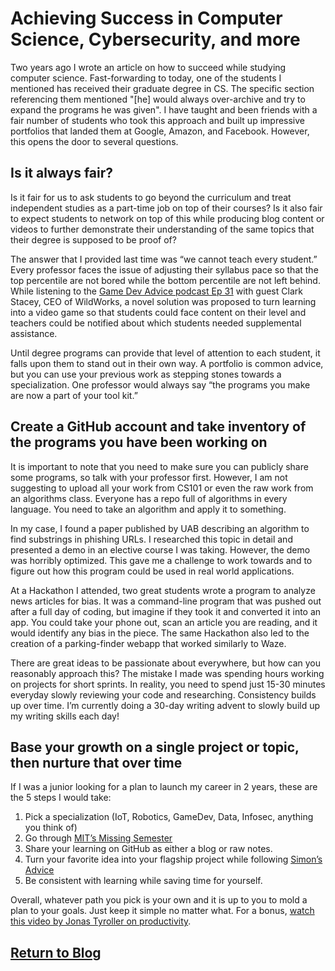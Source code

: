# Achieving Success in Computer Science, Cybersecurity, and more

Two years ago I wrote an article on how to succeed while studying computer science. Fast-forwarding to today, one of the students I mentioned has received their graduate degree in CS. The specific section referencing them mentioned "[he] would always over-archive and try to expand the programs he was given". I have taught and been friends with a fair number of students who took this approach and built up impressive portfolios that landed them at Google, Amazon, and Facebook. However, this opens the door to several questions. 

## Is it always fair?

Is it fair for us to ask students to go beyond the curriculum and treat independent studies as a part-time job on top of their courses?  Is it also fair to expect students to network on top of this while producing blog content or videos to further demonstrate their understanding of the same topics that their degree is supposed to be proof of? 

The answer that I provided last time was “we cannot teach every student.” Every professor faces the issue of adjusting their syllabus pace so that the top percentile are not bored while the bottom percentile are not left behind. While listening to the [Game Dev Advice podcast Ep 31](https://www.gamedevadvice.com/) with guest Clark Stacey, CEO of WildWorks, a novel solution was proposed to turn learning into a video game so that students could face content on their level and teachers could be notified about which students needed supplemental assistance. 

Until degree programs can provide that level of attention to each student, it falls upon them to stand out in their own way. A portfolio is common advice, but you can use your previous work as stepping stones towards a specialization. One professor would always say “the programs you make are now a part of your tool kit.” 

## Create a GitHub account and take inventory of the programs you have been working on

It is important to note that you need to make sure you can publicly share some programs, so talk with your professor first. However, I am not suggesting to upload all your work from CS101 or even the raw work from an algorithms class. Everyone has a repo full of algorithms in every language. You need to take an algorithm and apply it to something. 

In my case, I found a paper published by UAB describing an algorithm to find substrings in phishing URLs. I researched this topic in detail and presented a demo in an elective course I was taking. However, the demo was horribly optimized. This gave me a challenge to work towards and to figure out how this program could be used in real world applications. 

At a Hackathon I attended, two great students wrote a program to analyze news articles for bias. It was a command-line program that was pushed out after a full day of coding, but imagine if they took it and converted it into an app. You could take your phone out, scan an article you are reading, and it would identify any bias in the piece. The same Hackathon also led to the creation of a parking-finder webapp that worked similarly to Waze. 

There are great ideas to be passionate about everywhere, but how can you reasonably approach this? The mistake I made was spending hours working on projects for short sprints. In reality, you need to spend just 15-30 minutes everyday slowly reviewing your code and researching. Consistency builds up over time. I’m currently doing a 30-day writing advent to slowly build up my writing skills each day! 

## Base your growth on a single project or topic, then nurture that over time

If I was a junior looking for a plan to launch my career in 2 years, these are the 5 steps I would take:

1. Pick a specialization (IoT, Robotics, GameDev, Data, Infosec, anything you think of)
2. Go through [MIT’s Missing Semester](https://missing.csail.mit.edu/)
3. Share your learning on GitHub as either a blog or raw notes.
4. Turn your favorite idea into your flagship project while following [Simon’s Advice](https://twitter.com/SimonHoiberg/status/1424992325869133855)
5. Be consistent with learning while saving time for yourself.

Overall, whatever path you pick is your own and it is up to you to mold a plan to your goals. Just keep it simple no matter what. For a bonus, [watch this video by Jonas Tyroller on productivity](https://www.youtube.com/watch?v=DlVkznQwtww). 


## [Return to Blog](https://steelsleuth.github.io/vigilant-meme/)
